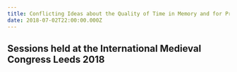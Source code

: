 ```yaml
---
title: Conflicting Ideas about the Quality of Time in Memory and for Prognosis
date: 2018-07-02T22:00:00.000Z
---
```


## Sessions held at the International Medieval Congress Leeds 2018
